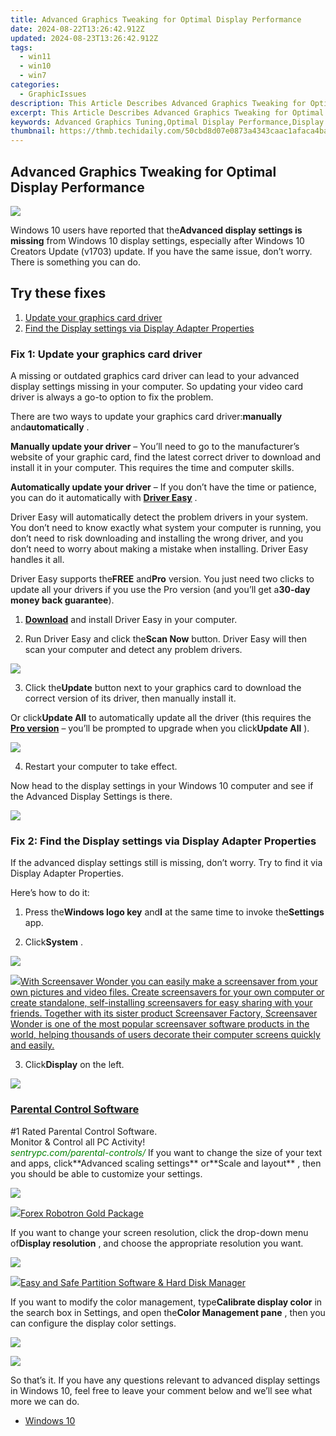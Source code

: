 ```yaml
---
title: Advanced Graphics Tweaking for Optimal Display Performance
date: 2024-08-22T13:26:42.912Z
updated: 2024-08-23T13:26:42.912Z
tags:
  - win11
  - win10
  - win7
categories:
  - GraphicIssues
description: This Article Describes Advanced Graphics Tweaking for Optimal Display Performance
excerpt: This Article Describes Advanced Graphics Tweaking for Optimal Display Performance
keywords: Advanced Graphics Tuning,Optimal Display Performance,Display Enhancement Techniques,Graphics Customization Tips,Screen Optimization Strategies,Improving Visual Output,Display Resolution Tweaking
thumbnail: https://thmb.techidaily.com/50cbd8d07e0873a4343caac1afaca4ba3bdd492ab0995e73547b18cbc746d1e9.png
---
```


## Advanced Graphics Tweaking for Optimal Display Performance

![](https://images.drivereasy.com/wp-content/uploads/2019/08/image-401.png)

 Windows 10 users have reported that the**Advanced display settings is missing** from Windows 10 display settings, especially after Windows 10 Creators Update (v1703) update. If you have the same issue, don’t worry. There is something you can do.

## Try these fixes

1. [Update your graphics card driver](#m1)
2. [Find the Display settings via Display Adapter Properties](#m2)

### Fix 1: Update your graphics card driver

 A missing or outdated graphics card driver can lead to your advanced display settings missing in your computer. So updating your video card driver is always a go-to option to fix the problem.

 There are two ways to update your graphics card driver:**manually** and**automatically** .

**Manually update your driver** – You’ll need to go to the manufacturer’s website of your graphic card, find the latest correct driver to download and install it in your computer. This requires the time and computer skills.

**Automatically update your driver** – If you don’t have the time or patience, you can do it automatically with **[Driver Easy](https://tools.techidaily.com/drivereasy/download/)**  .

 Driver Easy will automatically detect the problem drivers in your system. You don’t need to know exactly what system your computer is running, you don’t need to risk downloading and installing the wrong driver, and you don’t need to worry about making a mistake when installing. Driver Easy handles it all.

 Driver Easy supports the**FREE** and**Pro** version. You just need two clicks to update all your drivers if you use the Pro version (and you’ll get a**30-day money back guarantee**).

 1) **[Download](https://tools.techidaily.com/drivereasy/download/)**  and install Driver Easy in your computer.

 2) Run Driver Easy and click the**Scan Now** button. Driver Easy will then scan your computer and detect any problem drivers.

![](https://images.drivereasy.com/wp-content/uploads/2019/08/image-392.png)

 3) Click the**Update** button next to your graphics card to download the correct version of its driver, then manually install it.

 Or click**Update All** to automatically update all the driver (this requires the **[Pro version](https://tools.techidaily.com/drivereasy/download/)**  – you’ll be prompted to upgrade when you click**Update All** ).

![](https://images.drivereasy.com/wp-content/uploads/2019/08/image-393.png)

4) Restart your computer to take effect.

 Now head to the display settings in your Windows 10 computer and see if the Advanced Display Settings is there.

<!-- affiliate ads begin -->
<a href="https://shop.systoolsgroup.com/affiliate.php?ACCOUNT=SYSTOOBY&AFFILIATE=108875&PATH=https%3A%2F%2Fwww.systoolsgroup.com%3FAFFILIATE%3D108875%26RESOURCE%3D%2BSysTools%2BPDF%2BUnlocker"><img src="https://www.systoolsgroup.com/box/pdf-unlocker.png" border="0"></a>
<!-- affiliate ads end -->
### Fix 2: Find the Display settings via Display Adapter Properties

 If the advanced display settings still is missing, don’t worry. Try to find it via Display Adapter Properties.

Here’s how to do it:

 1) Press the**Windows logo key** and**I** at the same time to invoke the**Settings** app.

 2) Click**System** .

![](https://images.drivereasy.com/wp-content/uploads/2019/08/image-394.png)

<!-- affiliate ads begin -->
<a href="https://secure.2checkout.com/order/checkout.php?PRODS=195080&QTY=1&AFFILIATE=108875&CART=1"><img src="https://www.blumentals.net/scrwonder/images/screensaver-software.png" border="0">With Screensaver Wonder you can easily make a screensaver from your own pictures and video files. Create screensavers for your own computer or create standalone, self-installing screensavers for easy sharing with your friends. Together with its sister product Screensaver Factory, Screensaver Wonder is one of the most popular screensaver software products in the world, helping thousands of users decorate their computer screens quickly and easily.</a>
<!-- affiliate ads end -->
 3) Click**Display** on the left.

![](https://images.drivereasy.com/wp-content/uploads/2019/08/image-395.png)

<!-- affiliate ads begin -->
<h3 id="200610"><a href="https://sentrypc.7eer.net/c/5597632/200610/3022">Parental Control Software</a></h3>
<span class="text-ad-content">
	#1 Rated Parental Control Software.<br/>
	Monitor & Control all PC Activity!<br/>
		<cite style="color:green">sentrypc.com/parental-controls/</cite>
	</span><img height="0" width="0" src="https://sentrypc.7eer.net/i/5597632/200610/3022" style="position:absolute;visibility:hidden;" border="0" />
<!-- affiliate ads end -->
 If you want to change the size of your text and apps, click**Advanced scaling settings** or**Scale and layout** , then you should be able to customize your settings.

![](https://images.drivereasy.com/wp-content/uploads/2019/08/image-396.png)

<!-- affiliate ads begin -->
<a href="https://secure.2checkout.com/order/checkout.php?PRODS=4727541&QTY=1&AFFILIATE=108875&CART=1"><img src="https://secure.avangate.com/images/merchant/5f4f7141b65a730b4efb0e0d51f63e94/products/copy_copy_forexrobotronbox.gif" border="0">Forex Robotron Gold Package</a>
<!-- affiliate ads end -->
 If you want to change your screen resolution, click the drop-down menu of**Display resolution** , and choose the appropriate resolution you want.

![](https://images.drivereasy.com/wp-content/uploads/2019/08/image-397.png)

<!-- affiliate ads begin -->
<a href="https://secure.2checkout.com/order/checkout.php?PRODS=22741618&QTY=1&AFFILIATE=108875&CART=1"><img src="https://www.diskpart.com/resource/images/index/dp-index-img-banner-people@2x.png" border="0">Easy and Safe Partition Software & Hard Disk Manager</a>
<!-- affiliate ads end -->
 If you want to modify the color management, type**Calibrate display color** in the search box in Settings, and open the**Color Management pane** , then you can configure the display color settings.

![](https://images.drivereasy.com/wp-content/uploads/2019/08/image-399.png)

<!-- affiliate ads begin -->
<a href="https://store.nero.com/order/checkout.php?PRODS=42296855&QTY=1&AFFILIATE=108875&CART=1"><img src="http://cdnwww.nero.com/nero-com-wAssets/img/banners/2023/recode/Nero_Recode_Screen_2.png" border="0"></a>
<!-- affiliate ads end -->
 So that’s it. If you have any questions relevant to advanced display settings in Windows 10, feel free to leave your comment below and we’ll see what more we can do.

* [Windows 10](https://tools.techidaily.com/drivereasy/download/)

<ins class="adsbygoogle"
     style="display:block"
     data-ad-format="autorelaxed"
     data-ad-client="ca-pub-7571918770474297"
     data-ad-slot="1223367746"></ins>



<ins class="adsbygoogle"
     style="display:block"
     data-ad-client="ca-pub-7571918770474297"
     data-ad-slot="8358498916"
     data-ad-format="auto"
     data-full-width-responsive="true"></ins>






